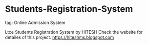 # Students-Registration-System
 
 
tag: Online Admission System

Ltce Students Registration System by HITESH Check the website for detailes of this project. https://hiteshms.blogspot.com
